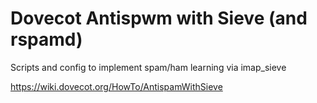 # Dovecot Antispwm with Sieve (and rspamd)

Scripts and config to implement spam/ham learning via imap_sieve

https://wiki.dovecot.org/HowTo/AntispamWithSieve
